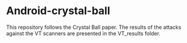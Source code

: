 # Android-crystal-ball
This repository follows the Crystal Ball paper.
The results of the attacks against the VT scanners are presented in the VT_results folder.
